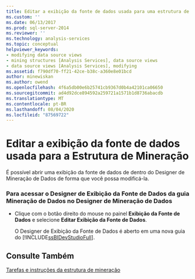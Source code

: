 ```yaml
---
title: Editar a exibição da fonte de dados usada para uma estrutura de mineração | Microsoft Docs
ms.custom: ''
ms.date: 06/13/2017
ms.prod: sql-server-2014
ms.reviewer: ''
ms.technology: analysis-services
ms.topic: conceptual
helpviewer_keywords:
- modifying data source views
- mining structures [Analysis Services], data source views
- data source views [Analysis Services], modifying
ms.assetid: f790df70-ff21-42ce-b38c-a360e8e01bcd
author: minewiskan
ms.author: owend
ms.openlocfilehash: 4f6a5db00e6b25741cb9367d0b4a42101ca06650
ms.sourcegitcommit: ad4d92dce894592a259721a1571b1d8736abacdb
ms.translationtype: MT
ms.contentlocale: pt-BR
ms.lasthandoff: 08/04/2020
ms.locfileid: "87569722"
---
```

# <a name="edit-the-data-source-view-used-for-a-mining-structure"></a>Editar a exibição da fonte de dados usada para a Estrutura de Mineração
  É possível abrir uma exibição da fonte de dados de dentro do Designer de Mineração de Dados de forma que você possa modificá-la.  
  
### <a name="to-access-data-source-view-designer-from-the-mining-structure-tab-in-data-mining-designer"></a>Para acessar o Designer de Exibição da Fonte de Dados da guia Mineração de Dados no Designer de Mineração de Dados  
  
-   Clique com o botão direito do mouse no painel **Exibição da Fonte de Dados** e selecione **Editar Exibição da Fonte de Dados**.  
  
     O Designer de Exibição da Fonte de Dados é aberto em uma nova guia do [!INCLUDE[ssBIDevStudioFull](../../includes/ssbidevstudiofull-md.md)].  
  
## <a name="see-also"></a>Consulte Também  
 [Tarefas e instruções da estrutura de mineração](mining-structure-tasks-and-how-tos.md)  
  
  
